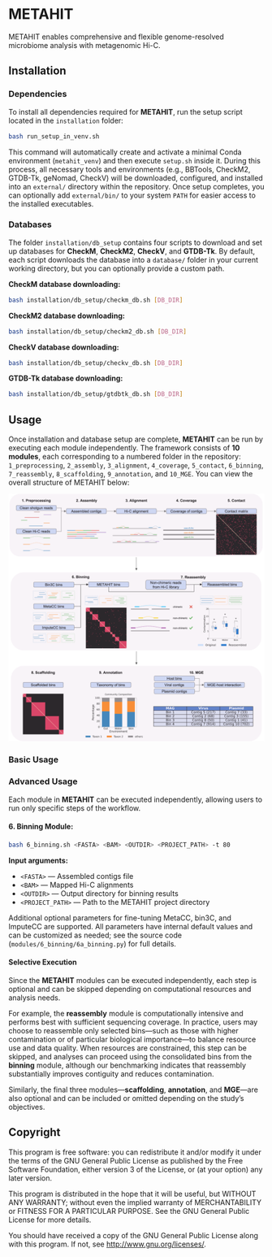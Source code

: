 # METAHIT
METAHIT enables comprehensive and flexible genome-resolved microbiome analysis with metagenomic Hi-C.

## Installation
### Dependencies
To install all dependencies required for **METAHIT**, run the setup script located in the `installation` folder:

```bash
bash run_setup_in_venv.sh
```

This command will automatically create and activate a minimal Conda environment (`metahit_venv`) and then execute `setup.sh` inside it. During this process, all necessary tools and environments (e.g., BBTools, CheckM2, GTDB-Tk, geNomad, CheckV) will be downloaded, configured, and installed into an `external/` directory within the repository. Once setup completes, you can optionally add `external/bin/` to your system `PATH` for easier access to the installed executables.

### Databases
The folder `installation/db_setup` contains four scripts to download and set up databases for **CheckM**, **CheckM2**, **CheckV**, and **GTDB-Tk**. By default, each script downloads the database into a `database/` folder in your current working directory, but you can optionally provide a custom path.

**CheckM database downloading:**  
```bash
bash installation/db_setup/checkm_db.sh [DB_DIR]
```

**CheckM2 database downloading:**  
```bash
bash installation/db_setup/checkm2_db.sh [DB_DIR]
```

**CheckV database downloading:**  
```bash
bash installation/db_setup/checkv_db.sh [DB_DIR]
```

**GTDB-Tk database downloading:**  
```bash
bash installation/db_setup/gtdbtk_db.sh [DB_DIR]
```

## Usage
Once installation and database setup are complete, **METAHIT** can be run by executing each module independently. The framework consists of **10 modules**, each corresponding to a numbered folder in the repository: `1_preprocessing`, `2_assembly`, `3_alignment`, `4_coverage`, `5_contact`, `6_binning`, `7_reassembly`, `8_scaffolding`, `9_annotation`, and `10_MGE`. You can view the overall structure of METAHIT below:

![METAHIT overview](images/Metahit_Overview.png)

### Basic Usage

### Advanced Usage
Each module in **METAHIT** can be executed independently, allowing users to run only specific steps of the workflow. 

#### 6. Binning Module:
```bash
bash 6_binning.sh <FASTA> <BAM> <OUTDIR> <PROJECT_PATH> -t 80
```

**Input arguments:**
- `<FASTA>` — Assembled contigs file  
- `<BAM>` — Mapped Hi-C alignments  
- `<OUTDIR>` — Output directory for binning results  
- `<PROJECT_PATH>` — Path to the METAHIT project directory

Additional optional parameters for fine-tuning MetaCC, bin3C, and ImputeCC are supported. All parameters have internal default values and can be customized as needed; see the source code (`modules/6_binning/6a_binning.py`) for full details.

#### Selective Execution
Since the **METAHIT** modules can be executed independently, each step is optional and can be skipped depending on computational resources and analysis needs.

For example, the **reassembly** module is computationally intensive and performs best with sufficient sequencing coverage. In practice, users may choose to reassemble only selected bins—such as those with higher contamination or of particular biological importance—to balance resource use and data quality. When resources are constrained, this step can be skipped, and analyses can proceed using the consolidated bins from the **binning** module, although our benchmarking indicates that reassembly substantially improves contiguity and reduces contamination.

Similarly, the final three modules—**scaffolding**, **annotation**, and **MGE**—are also optional and can be included or omitted depending on the study’s objectives.

## Copyright
This program is free software: you can redistribute it and/or modify it under the terms of the GNU General Public License as published by the Free Software Foundation, either version 3 of the License, or (at your option) any later version.

This program is distributed in the hope that it will be useful, but WITHOUT ANY WARRANTY; without even the implied warranty of MERCHANTABILITY or FITNESS FOR A PARTICULAR PURPOSE. See the GNU General Public License for more details.

You should have received a copy of the GNU General Public License along with this program. If not, see http://www.gnu.org/licenses/.





























